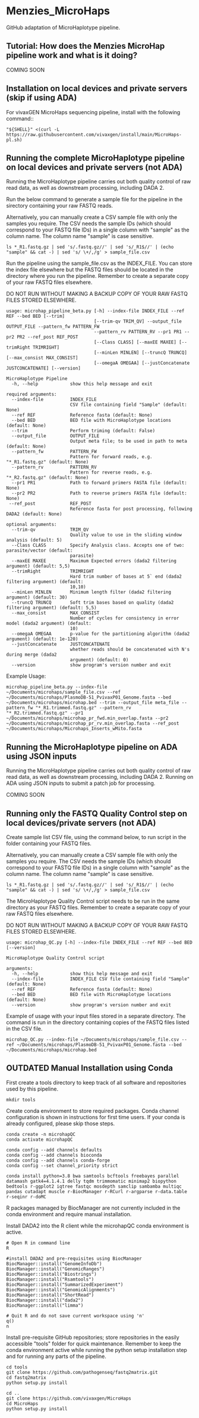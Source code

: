 # Menzies_MicroHaps
GitHub adaptation of MicroHaplotype pipeline.

## Tutorial: How does the Menzies MicroHap pipeline work and what is it doing?
COMING SOON

## Installation on local devices and private servers (skip if using ADA)

For vivaxGEN MicroHaps sequencing pipeline, install with the following command::

	"${SHELL}" <(curl -L https://raw.githubusercontent.com/vivaxgen/install/main/MicroHaps-pl.sh)

## Running the complete MicroHaplotype pipeline on local devices and private servers (not ADA)
Running the MicroHaplotype pipeline carries out both quality control of raw read data, as well as downstream processing, including DADA 2.

Run the below command to generate a sample file for the pipeline in the sirectory containing your raw FASTQ reads. 

Alternatively, you can manually create a CSV sample file with only the samples you require. The CSV needs the sample IDs (which should correspond to your FASTQ file IDs) in a single column with "sample" as the column name. The column name "sample" is case sensitive.
```
ls *_R1.fastq.gz | sed 's/.fastq.gz//' | sed 's/_R1$//' | (echo "sample" && cat -) | sed 's/ \+/,/g' > sample_file.csv
```
Run the pipeline using the sample_file.csv as the INDEX_FILE. You can store the index file elsewhere but the FASTQ files should be located in the directory where you run the pipeline. Remember to create a separate copy of your raw FASTQ files elsewhere. 

DO NOT RUN WITHOUT MAKING A BACKUP COPY OF YOUR RAW FASTQ FILES STORED ELSEWHERE.
```
usage: microhap_pipeline_beta.py [-h] --index-file INDEX_FILE --ref REF --bed BED [--trim]
                                 [--trim-qv TRIM_QV] --output_file OUTPUT_FILE --pattern_fw PATTERN_FW
                                 --pattern_rv PATTERN_RV --pr1 PR1 --pr2 PR2 --ref_post REF_POST
                                 [--Class CLASS] [--maxEE MAXEE] [--trimRight TRIMRIGHT]
                                 [--minLen MINLEN] [--truncQ TRUNCQ] [--max_consist MAX_CONSIST]
                                 [--omegaA OMEGAA] [--justConcatenate JUSTCONCATENATE] [--version]

MicroHaplotype Pipeline
  -h, --help            show this help message and exit

required arguments:
  --index-file          INDEX_FILE
                        CSV file containing field "Sample" (default: None)
  --ref REF             Reference fasta (default: None)
  --bed BED             BED file with MicroHaplotype locations (default: None)
  --trim                Perform triming (default: False)
  --output_file         OUTPUT_FILE
                        Output meta file; to be used in path to meta (default: None)
  --pattern_fw          PATTERN_FW
                        Pattern for forward reads, e.g. "*_R1.fastq.gz" (default: None)
  --pattern_rv          PATTERN_RV
                        Pattern for reverse reads, e.g. "*_R2.fastq.gz" (default: None)
  --pr1 PR1             Path to forward primers FASTA file (default: None)
  --pr2 PR2             Path to reverse primers FASTA file (default: None)
 --ref_post             REF_POST
                        Reference fasta for post processing, following DADA2 (default: None)

optional arguments:
  --trim-qv             TRIM_QV
                        Quality value to use in the sliding window analysis (default: 5)
  --Class CLASS         Specify Analysis class. Accepts one of two: parasite/vector (default:
                        parasite)
  --maxEE MAXEE         Maximum Expected errors (dada2 filtering argument) (default: 5,5)
  --trimRight           TRIMRIGHT
                        Hard trim number of bases at 5` end (dada2 filtering argument) (default:
                        10,10)
  --minLen MINLEN       Minimum length filter (dada2 filtering argument) (default: 30)
  --truncQ TRUNCQ       Soft trim bases based on quality (dada2 filtering argument) (default: 5,5)
  --max_consist         MAX_CONSIST
                        Number of cycles for consistency in error model (dada2 argument) (default:
                        10)
  --omegaA OMEGAA       p-value for the partitioning algorithm (dada2 argument) (default: 1e-120)
  --justConcatenate     JUSTCONCATENATE
                        whether reads should be concatenated with N's during merge (dada2
                        argument) (default: 0)
  --version             show program's version number and exit
```

Example Usage:
```
microhap_pipeline_beta.py --index-file ~/Documents/microhaps/sample_file.csv --ref ~/Documents/microhaps/PlasmoDB-51_PvivaxP01_Genome.fasta --bed ~/Documents/microhaps/microhap.bed --trim --output_file meta_file --pattern_fw "*_R1.trimmed.fastq.gz" --pattern_rv "*_R2.trimmed.fastq.gz" --pr1 ~/Documents/microhaps/microhap_pr_fwd.min_overlap.fasta --pr2 ~/Documents/microhaps/microhap_pr_rv.min_overlap.fasta --ref_post ~/Documents/microhaps/Microhaps_Inserts_wMito.fasta
```
## Running the MicroHaplotype pipeline on ADA using JSON inputs
Running the MicroHaplotype pipeline carries out both quality control of raw read data, as well as downstream processing, including DADA 2. Running on ADA using JSON inputs to submit a patch job for processing.

COMING SOON

## Running only the FASTQ Quality Control step on local devices/private servers (not ADA)
Create sample list CSV file, using the command below, to run script in the folder containing your FASTQ files. 

Alternatively, you can manually create a CSV sample file with only the samples you require. The CSV needs the sample IDs (which should correspond to your FASTQ file IDs) in a single column with "sample" as the column name. The column name "sample" is case sensitive.
```
ls *_R1.fastq.gz | sed 's/.fastq.gz//' | sed 's/_R1$//' | (echo "sample" && cat -) | sed 's/ \+/,/g' > sample_file.csv
```
The MicroHaplotype Quality Control script needs to be run in the same directory as your FASTQ files. Remember to create a separate copy of your raw FASTQ files elsewhere. 

DO NOT RUN WITHOUT MAKING A BACKUP COPY OF YOUR RAW FASTQ FILES STORED ELSEWHERE.
```
usage: microhap_QC.py [-h] --index-file INDEX_FILE --ref REF --bed BED [--version]

MicroHaplotype Quality Control script

arguments:
  -h, --help            show this help message and exit
  --index-file          INDEX_FILE CSV file containing field "Sample" (default: None)
  --ref REF             Reference fasta (default: None)
  --bed BED             BED file with MicroHaplotype locations (default: None)
  --version             show program's version number and exit

```
Example of usage with your input files stored in a separate directory. The command is run in the directory containing copies of the FASTQ files listed in the CSV file.
```
microhap_QC.py --index-file ~/Documents/microhaps/sample_file.csv --ref ~/Documents/microhaps/PlasmoDB-51_PvivaxP01_Genome.fasta --bed ~/Documents/microhaps/microhap.bed
```
## OUTDATED Manual Installation using Conda
First create a tools directory to keep track of all software and repositories used by this pipeline.
```
mkdir tools
```
Create conda environment to store required packages. Conda channel configuration is shown in instructions for first time users. If your conda is already configured, please skip those steps.
```
conda create -n microhapQC
conda activate microhapQC

conda config --add channels defaults
conda config --add channels bioconda
conda config --add channels conda-forge
conda config --set channel_priority strict

conda install python=3.8 bwa samtools bcftools freebayes parallel datamash gatk4=4.1.4.1 delly tqdm trimmomatic minimap2 biopython bedtools r-ggplot2 iqtree fastqc mosdepth samclip sambamba multiqc pandas cutadapt muscle r-BiocManager r-RCurl r-argparse r-data.table r-seqinr r-doMC

```
R packages managed by BiocManager are not currently included in the conda environment and require manual installation.

Install DADA2 into the R client while the microhapQC conda environment is active.
```
# Open R in command line
R

#install DADA2 and pre-requisites using BiocManager
BiocManager::install("GenomeInfoDb")
BiocManager::install("GenomicRanges")
BiocManager::install("Biostrings")
BiocManager::install("Rsamtools")
BiocManager::install("SummarizedExperiment")
BiocManager::install("GenomicAlignments")
BiocManager::install("ShortRead")
BiocManager::install("dada2")
BiocManager::install("limma")

# Quit R and do not save current workspace using 'n'
q()
n
```

Install pre-requisite GitHub repositories; store repositories in the easily accessible "tools" folder for quick maintenance. Remember to keep the conda environment active while running the python setup installation step and for running any parts of the pipeline.
```
cd tools
git clone https://github.com/pathogenseq/fastq2matrix.git
cd fastq2matrix
python setup.py install

cd ..
git clone https://github.com/vivaxgen/MicroHaps
cd MicroHaps
python setup.py install
```
